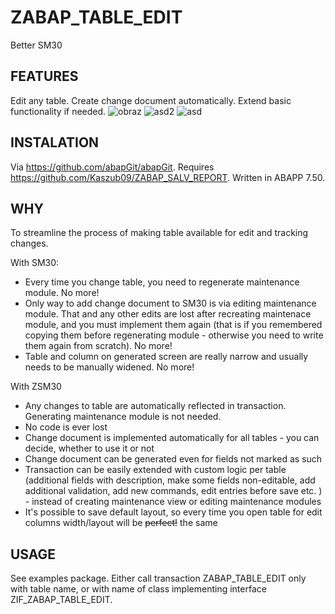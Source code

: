 # ZABAP_TABLE_EDIT
Better SM30

## FEATURES
Edit any table. Create change document automatically. Extend basic functionality if needed.
![obraz](https://github.com/Kaszub09/ZABAP_TABLE_EDIT/assets/34368953/14c40616-dbc4-48ae-88a5-4dc717ef263b)
![asd2](https://github.com/Kaszub09/ZABAP_TABLE_EDIT/assets/34368953/b2c42935-90a0-443e-ba97-f4d536121cd9)
![asd](https://github.com/Kaszub09/ZABAP_TABLE_EDIT/assets/34368953/bbf6c17d-ee3c-4ffe-923a-f4def14acc44)

## INSTALATION
Via https://github.com/abapGit/abapGit. Requires https://github.com/Kaszub09/ZABAP_SALV_REPORT. Written in ABAPP 7.50.

## WHY
To streamline the process of making table available for edit and tracking changes. 

With SM30:
- Every time you change table, you need to regenerate maintenance module. No more!
- Only way to add change document to SM30 is via editing maintenance module. That and any other edits are lost after recreating maintenace module, and you must implement them again (that is if you remembered copying them before regenerating module - otherwise you need to write them again from scratch).  No more!
- Table and column on generated screen are really narrow and usually needs to be manually widened. No more!

With ZSM30
- Any changes to table are automatically reflected in transaction. Generating maintenance module is not needed.
- No code is ever lost
- Change document is implemented automatically for all tables - you can decide, whether to use it or not
- Change document can be generated even for fields not marked as such
- Transaction can be easily extended with custom logic per table (additional fields with description, make some fields non-editable, add additional validation, add new commands, edit entries before save etc. ) - instead of creating maintenance view or editing maintenance modules
- It's possible to save default layout, so every time you open table for edit columns width/layout will be ~~perfect!~~ the same

## USAGE
See examples package. Either call transaction ZABAP_TABLE_EDIT only with table name, or with name of class implementing interface ZIF_ZABAP_TABLE_EDIT.
